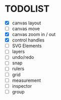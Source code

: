 # TODOLIST
- [x] canvas layout
- [ ] canvas move
- [x] canvas zoom in / out
- [x] control handles
- [ ] SVG Elements
- [ ] layers
- [ ] undo/redo
- [ ] snap
- [ ] rulers
- [ ] grid
- [ ] measurement
- [ ] inspector
- [ ] group